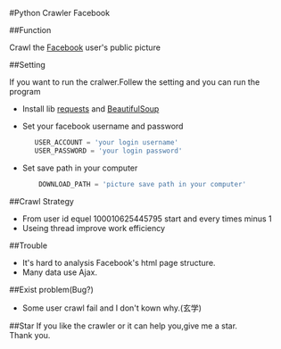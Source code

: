 #Python Crawler Facebook

##Function

Crawl the [Facebook](https://www.facebook.com) user's public picture

##Setting

If you want to run the cralwer.Follew the setting and you can run the program

 * Install lib [requests](http://docs.python-requests.org/en/master/) and [BeautifulSoup](https://www.crummy.com/software/BeautifulSoup/bs4/doc/)
 * Set your facebook username and password
 
	 ```python
		USER_ACCOUNT = 'your login username'
		USER_PASSWORD = 'your login password'
	 ```

 * Set save path in your computer
 
	```python
		DOWNLOAD_PATH = 'picture save path in your computer'
	```


##Crawl Strategy

  * From user id equel 100010625445795 start and every times minus 1
  * Useing thread improve work efficiency
 
##Trouble
  * It's hard to analysis Facebook's html page structure.
  * Many data use Ajax.

##Exist problem(Bug?)
  * Some user crawl fail and I don't kown why.(玄学)

##Star
If you like the crawler or it can help you,give me a star.<br>
Thank you.